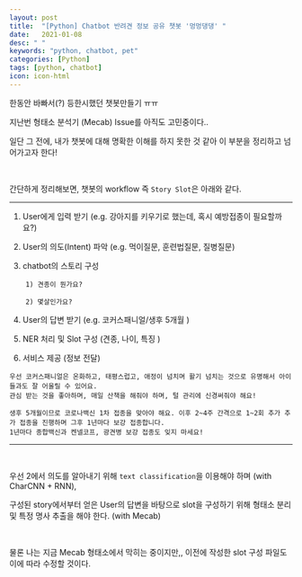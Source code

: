 ```yaml
---
layout: post
title:  "[Python] Chatbot 반려견 정보 공유 챗봇 '멍멍댕댕' "
date:   2021-01-08
desc: " "
keywords: "python, chatbot, pet"
categories: [Python]
tags: [python, chatbot]
icon: icon-html
---
```



한동안 바빠서(?) 등한시했던 챗봇만들기 ㅠㅠ

지난번 형태소 분석기 (Mecab) Issue를 아직도 고민중이다..

일단 그 전에, 내가 챗봇에 대해 명확한 이해를 하지 못한 것 같아 이 부분을 정리하고 넘어가고자 한다!


<br>

간단하게 정리해보면, 챗봇의 workflow 즉 `Story Slot`은  아래와 같다.


-------------------------------------------------------------------

1. User에게 입력 받기 (e.g. 강아지를 키우기로 했는데, 혹시 예방접종이 필요할까요?)

2. User의 의도(Intent) 파악 (e.g. 먹이질문, 훈련법질문, 질병질문)

3. chatbot의 스토리 구성


```
    1) 견종이 뭔가요?

    2) 몇살인가요?

```

4. User의 답변 받기 (e.g. 코커스패니얼/생후 5개월 )

5. NER 처리 및 Slot 구성 (견종, 나이, 특징 )

6. 서비스 제공 (정보 전달)


```
우선 코커스패니얼은 온화하고, 태평스럽고, 애정이 넘치며 활기 넘치는 것으로 유명해서 아이들과도 잘 어울릴 수 있어요.
관심 받는 것을 좋아하며, 매일 산책을 해줘야 하며, 털 관리에 신경써줘야 해요!

생후 5개월이므로 코로나백신 1차 접종을 맞아야 해요. 이후 2~4주 간격으로 1~2회 추가 추가 접종을 진행하며 그후 1년마다 보강 접종합니다.
1년마다 종합백신과 켄넬코프, 광견병 보강 접종도 잊지 마세요!

```

-------------------------------------------------------------------
<br>

우선 2에서 의도를 알아내기 위해 `text classification`을 이용해야 하며 (with CharCNN + RNN),

구성된 story에서부터 얻은 User의 답변을 바탕으로 slot을 구성하기 위해 형태소 분리 및 특정 명사 추출을 해야 한다. (with Mecab)

<br>

물론 나는 지금 Mecab 형태소에서 막히는 중이지만,, 이전에 작성한 slot 구성 파일도 이에 따라 수정할 것이다.
